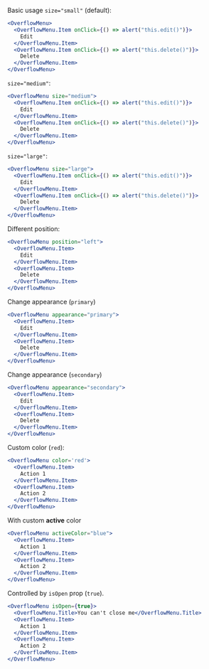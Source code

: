 Basic usage `size="small"` (default):
```jsx
<OverflowMenu>
  <OverflowMenu.Item onClick={() => alert("this.edit()")}>
    Edit
  </OverflowMenu.Item>
  <OverflowMenu.Item onClick={() => alert("this.delete()")}>
    Delete
  </OverflowMenu.Item>
</OverflowMenu>
```

`size="medium"`:
```jsx
<OverflowMenu size="medium">
  <OverflowMenu.Item onClick={() => alert("this.edit()")}>
    Edit
  </OverflowMenu.Item>
  <OverflowMenu.Item onClick={() => alert("this.delete()")}>
    Delete
  </OverflowMenu.Item>
</OverflowMenu>
```

`size="large"`:
```jsx
<OverflowMenu size="large">
  <OverflowMenu.Item onClick={() => alert("this.edit()")}>
    Edit
  </OverflowMenu.Item>
  <OverflowMenu.Item onClick={() => alert("this.delete()")}>
    Delete
  </OverflowMenu.Item>
</OverflowMenu>
```

Different position:
```jsx
<OverflowMenu position="left">
  <OverflowMenu.Item>
    Edit
  </OverflowMenu.Item>
  <OverflowMenu.Item>
    Delete
  </OverflowMenu.Item>
</OverflowMenu>
```

Change appearance (`primary`)
```jsx
<OverflowMenu appearance="primary">
  <OverflowMenu.Item>
    Edit
  </OverflowMenu.Item>
  <OverflowMenu.Item>
    Delete
  </OverflowMenu.Item>
</OverflowMenu>
```

Change appearance (`secondary`)
```jsx
<OverflowMenu appearance="secondary">
  <OverflowMenu.Item>
    Edit
  </OverflowMenu.Item>
  <OverflowMenu.Item>
    Delete
  </OverflowMenu.Item>
</OverflowMenu>
```

Custom color (`red`):
```jsx
<OverflowMenu color='red'>
  <OverflowMenu.Item>
    Action 1
  </OverflowMenu.Item>
  <OverflowMenu.Item>
    Action 2
  </OverflowMenu.Item>
</OverflowMenu>
```

With custom **active** color
```jsx
<OverflowMenu activeColor="blue">
  <OverflowMenu.Item>
    Action 1
  </OverflowMenu.Item>
  <OverflowMenu.Item>
    Action 2
  </OverflowMenu.Item>
</OverflowMenu>
```

Controlled by `isOpen` prop (`true`).
```jsx
<OverflowMenu isOpen={true}>
  <OverflowMenu.Title>You can't close me</OverflowMenu.Title>
  <OverflowMenu.Item>
    Action 1
  </OverflowMenu.Item>
  <OverflowMenu.Item>
    Action 2
  </OverflowMenu.Item>
</OverflowMenu>
```
